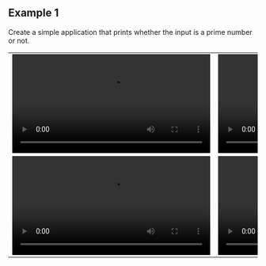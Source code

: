 ## Example 1

Create a simple application that prints whether the input is a prime number or not.

<table>
  <tr>
    <td><video src="https://user-images.githubusercontent.com/54884571/156938210-518e6445-8b54-4b56-900a-4d2bd2352179.mp4" height="200"></video></td>
    <td><video src="https://user-images.githubusercontent.com/54884571/156938496-ff098e41-171c-4cba-833c-6fffe568fafb.mp4" height="200"></video></td>
  </tr> 
  <tr>
    <td><video src="https://user-images.githubusercontent.com/54884571/156938498-a2d867e1-67c4-4964-af71-4558e4b3a7cd.mp4" height="200"></video></td>
    <td><video src="https://user-images.githubusercontent.com/54884571/156938500-9b1e5a39-1ecc-4148-b4be-40ae0d6f54d8.mp4" height="200"></video></td>
  </tr>
</table>
